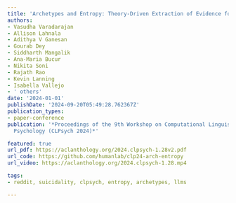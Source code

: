 ```yaml
---
title: 'Archetypes and Entropy: Theory-Driven Extraction of Evidence for Suicide Risk'
authors:
- Vasudha Varadarajan
- Allison Lahnala
- Adithya V Ganesan
- Gourab Dey
- Siddharth Mangalik
- Ana-Maria Bucur
- Nikita Soni
- Rajath Rao
- Kevin Lanning
- Isabella Vallejo
- ' others'
date: '2024-01-01'
publishDate: '2024-09-20T05:49:28.762367Z'
publication_types:
- paper-conference
publication: '*Proceedings of the 9th Workshop on Computational Linguistics and Clinical
  Psychology (CLPsych 2024)*'

featured: true
url_pdf: https://aclanthology.org/2024.clpsych-1.28v2.pdf
url_code: https://github.com/humanlab/clp24-arch-entropy
url_video: https://aclanthology.org/2024.clpsych-1.28.mp4

tags:
- reddit, suicidality, clpsych, entropy, archetypes, llms

---
```

